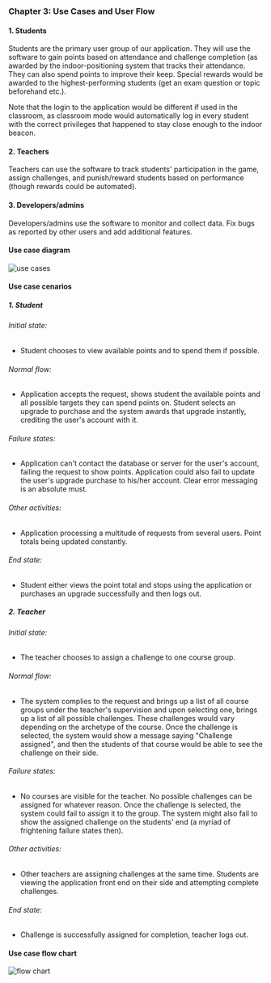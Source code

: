 ### Chapter 3: Use Cases and User Flow

#### 1. Students 

Students are the primary user group of our application. They will use the software to gain points based on attendance and challenge completion (as awarded by the indoor-positioning system that tracks their attendance. They can also spend points to improve their keep. Special rewards would be awarded to the highest-performing students (get an exam question or topic beforehand etc.).

Note that the login to the application would be different if used in the classroom, as classroom mode would automatically log in every student with the correct privileges that happened to stay close enough to the indoor beacon.

#### 2. Teachers 

Teachers can use the software to track students' participation in the game, assign challenges, and punish/reward students based on performance (though rewards could be automated).

#### 3. Developers/admins

Developers/admins use the software to monitor and collect data. Fix bugs as reported by other users and add additional features.

#### Use case diagram

<img src="http://users.metropolia.fi/~jonisarj/coa_usecases.png" alt="use cases">

#### Use case cenarios

##### 1. Student

###### Initial state:
 * Student chooses to view available points and to spend them if possible.

###### Normal flow:
 * Application accepts the request, shows student the available points and all possible targets they can spend points on. Student selects an upgrade to purchase and the system awards that upgrade instantly, crediting the user's account with it.

###### Failure states:
 * Application can't contact the database or server for the user's account, failing the request to show points. Application could also fail to update the user's upgrade purchase to his/her account. Clear error messaging is an absolute must.

###### Other activities:
 * Application processing a multitude of requests from several users. Point totals being updated constantly.

###### End state:
 * Student either views the point total and stops using the application or purchases an upgrade successfully and then logs out. 

##### 2. Teacher

###### Initial state:
* The teacher chooses to assign a challenge to one course group.

###### Normal flow:
* The system complies to the request and brings up a list of all course groups under the teacher's supervision and upon selecting one, brings up a list of all possible challenges. These challenges would vary depending on the archetype of the course. Once the challenge is selected, the system would show a message saying "Challenge assigned", and then the students of that course would be able to see the challenge on their side.

###### Failure states:
* No courses are visible for the teacher. No possible challenges can be assigned for whatever reason. Once the challenge is selected, the system could fail to assign it to the group. The system might also fail to show the assigned challenge on the students' end (a myriad of frightening failure states then).

###### Other activities:
* Other teachers are assigning challenges at the same time. Students are viewing the application front end on their side and attempting complete challenges.

###### End state:
* Challenge is successfully assigned for completion, teacher logs out.

#### Use case flow chart

<img src="http://users.metropolia.fi/~jonisarj/coa_flowchart.png" alt="flow chart">
